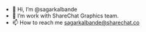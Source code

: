 - 👋 Hi, I’m @sagarkalbande
- 👀 I’m work with ShareChat Graphics team.
- 📫 How to reach me sagarkalbande@sharechat.co

<!---
sagarkalbande/sagarkalbande is a ✨ special ✨ repository because its `README.md` (this file) appears on your GitHub profile.
You can click the Preview link to take a look at your changes.
--->
